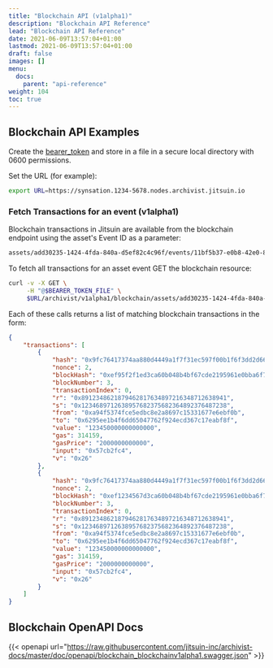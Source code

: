 ```yaml
---
title: "Blockchain API (v1alpha1)"
description: "Blockchain API Reference"
lead: "Blockchain API Reference"
date: 2021-06-09T13:57:04+01:00
lastmod: 2021-06-09T13:57:04+01:00
draft: false
images: []
menu: 
  docs:
    parent: "api-reference"
weight: 104
toc: true
---
```


## Blockchain API Examples

Create the [bearer_token](../../setup-and-administration/getting-access-tokens-using-client-secret) and store in a file in a secure local directory with 0600 permissions.

Set the URL (for example):

```bash
export URL=https://synsation.1234-5678.nodes.archivist.jitsuin.io 
```

### Fetch Transactions for an event (v1alpha1)

Blockchain transactions in Jitsuin are available from the blockchain endpoint using the asset's Event ID as a parameter:

```bash
assets/add30235-1424-4fda-840a-d5ef82c4c96f/events/11bf5b37-e0b8-42e0-8dcf-dc8c4aefc000
```

To fetch all transactions for an asset event GET the blockchain resource:

```bash
curl -v -X GET \
     -H "@$BEARER_TOKEN_FILE" \
     $URL/archivist/v1alpha1/blockchain/assets/add30235-1424-4fda-840a-d5ef82c4c96f/events/11bf5b3
```

Each of these calls returns a list of matching blockchain transactions in the form:

```json
{
    "transactions": [
        {
            "hash": "0x9fc76417374aa880d4449a1f7f31ec597f00b1f6f3dd2d66f4c9c6c445836d8b",
            "nonce": 2,
            "blockHash": "0xef95f2f1ed3ca60b048b4bf67cde2195961e0bba6f70bcbea9a2c4e133e34b46",
            "blockNumber": 3,
            "transactionIndex": 0,
            "r": "0x8912348621879462817634897216348712638941",
            "s": "0x1234689712638957682375682364892376487238",
            "from": "0xa94f5374fce5edbc8e2a8697c15331677e6ebf0b",
            "to": "0x6295ee1b4f6dd65047762f924ecd367c17eabf8f",
            "value": "123450000000000000",
            "gas": 314159,
            "gasPrice": "2000000000000",
            "input": "0x57cb2fc4",
            "v": "0x26"
        },
        {
            "hash": "0x9fc76417374aa880d4449a1f7f31ec597f00b1f6f3dd2d66f4c9c6c445836d8b",
            "nonce": 2,
            "blockHash": "0xef1234567d3ca60b048b4bf67cde2195961e0bba6f70bcbea9a2c4e133e34b46",
            "blockNumber": 3,
            "transactionIndex": 0,
            "r": "0x8912348621879462817634897216348712638941",
            "s": "0x1234689712638957682375682364892376487238",
            "from": "0xa94f5374fce5edbc8e2a8697c15331677e6ebf0b",
            "to": "0x6295ee1b4f6dd65047762f924ecd367c17eabf8f",
            "value": "123450000000000000",
            "gas": 314159,
            "gasPrice": "2000000000000",
            "input": "0x57cb2fc4",
            "v": "0x26"
        }
    ]
}
```

## Blockchain OpenAPI Docs

{{< openapi url="https://raw.githubusercontent.com/jitsuin-inc/archivist-docs/master/doc/openapi/blockchain_blockchainv1alpha1.swagger.json" >}}
